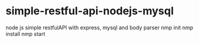 # simple-restful-api-nodejs-mysql

node js simple restfulAPI with express, mysql and body parser
nmp init
nmp install
nmp start
